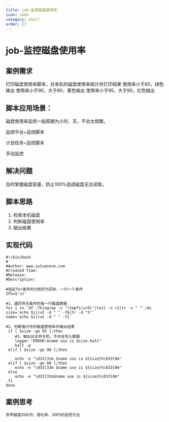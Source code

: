 ```yaml
---
title: job-监控磁盘使用率
icon: code
category: shell
order: 27
---
```


# job-监控磁盘使用率

## 案例需求

打印磁盘使用率脚本，对本机的磁盘使用率统计并打印结果
使用率小于80，绿色输出
使用率小于90，大于80，黄色输出
使用率小于95，大于90，红色输出

## 脚本应用场景：

磁盘使用率监控一般周期为小时、天，不会太频繁。

监控平台+监控脚本

计划任务+监控脚本

手动监控

## 解决问题

及时掌握磁盘容量，防止100%造成磁盘无法读取。

## 脚本思路

1. 检索本机磁盘
2. 判断磁盘使用率
3. 输出结果

## 实现代码

```
#!/bin/bash
# 
#Author: www.zutuanxue.com
#Created Time: 
#Release: 
#Description: 

#指定for条件的分割符为回车，一行一个条件
IFS=$'\n'

#1、遍历符合条件的每一行磁盘数据
for i in `df -Th|egrep -v "(tmpfs|sr0)"|tail -n +2|tr -s " "`;do
size=`echo $i|cut -d " " -f6|tr -d "%"`
name=`echo $i|cut -d " " -f1`

#2、判断每行中的磁盘使用率并输出结果
 if [ $size -ge 95 ];then
    #3、输出日志并关机，不许在写入数据
    logger "ERROR:$name use is $size.halt"
    halt -p
 elif [ $size -ge 90 ];then
 
    echo -e "\033[31m $name use is ${size}%\033[0m"
 elif [ $size -ge 80 ];then
    echo -e "\033[33m $name use is ${size}%\033[0m"
 else
    echo -e "\033[32m$name use is ${size}%\033[0m"
 fi
done
```

## 案例思考

```
思考磁盘IO队列、吞吐率、IOPS的监控方法
```
